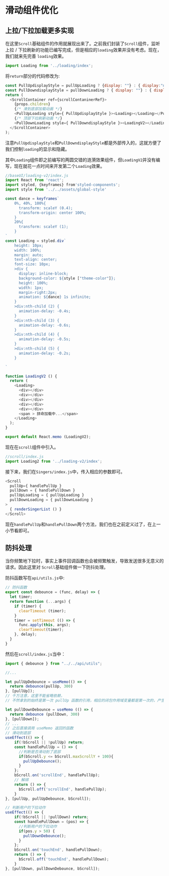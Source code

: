 # 滑动组件优化

## 上拉/下拉加载更多实现
在这里`Scroll`基础组件的作用就展现出来了。之前我们封装了`Scroll`组件，监听上拉 / 下拉刷新的功能已编写完成，但是相应的`loading`效果并没有考虑。现在，我们就来先完善 `loading`效果。

```javascript
import Loading from '../loading/index';
```

将`return`部分的代码修改为:
```javascript
const PullUpdisplayStyle = pullUpLoading ? {display: ""} : { display:"none" };
const PullDowndisplayStyle = pullDownLoading ? { display: ""} : { display:"none" };
return (
  <ScrollContainer ref={scrollContaninerRef}>
    {props.children}
    {/* 滑到底部加载动画 */}
    <PullUpLoading style={ PullUpdisplayStyle }><Loading></Loading></PullUpLoading>
    {/* 顶部下拉刷新动画 */}
    <PullDownLoading style={ PullDowndisplayStyle }><LoadingV2></LoadingV2></PullDownLoading>
  </ScrollContainer>
);
```

注意`PullUpdisplayStyle`和`PullDowndisplayStyle`都是外部传入的，这就方便了我们控制`loading`的显示和隐藏。

其中`Loading`组件即之前编写的两圆交错的涟漪效果组件，但`LoadingV2`并没有编写，现在就花一点时间来开发第二个`Loading`效果。
```javascript
//baseUI/loading-v2/index.js
import React from 'react';
import styled, {keyframes} from'styled-components';
import style from '../../assets/global-style'

const dance = keyframes`
    0%, 40%, 100%{
      transform: scaleY (0.4);
      transform-origin: center 100%;
    }
    20%{
      transform: scaleY (1);
    }
`
const Loading = styled.div`
    height: 10px;
    width: 100%;
    margin: auto;
    text-align: center;
    font-size: 10px;
    >div {
      display: inline-block;
      background-color: ${style ["theme-color"]};
      height: 100%;
      width: 1px;
      margin-right:2px;
      animation: ${dance} 1s infinite;
    }
    >div:nth-child (2) {
      animation-delay: -0.4s;
    }
    >div:nth-child (3) {
      animation-delay: -0.6s;
    }
    >div:nth-child (4) {
      animation-delay: -0.5s;
    }
    >div:nth-child (5) {
      animation-delay: -0.2s;
    } 

`

function LoadingV2 () {
  return (
    <Loading>
      <div></div>
      <div></div>
      <div></div>
      <div></div>
      <div></div>
      <span > 拼命加载中...</span>
    </Loading>
  );
}

export default React.memo (LoadingV2);
```
现在在`scroll`组件中引入。
```javascript
//scroll/index.js
import Loading2 from '../loading-v2/index';
```

接下来，我们在`Singers/index.js`中，传入相应的参数即可。
```javascript
<Scroll
  pullUp={ handlePullUp }
  pullDown = { handlePullDown }
  pullUpLoading = { pullUpLoading }
  pullDownLoading = { pullDownLoading }
>
  { renderSingerList () }
</Scroll>
```

现在`handlePullUp`和`handlePullDown`两个方法，我们也在之前定义过了，在上一小节看即可。

## 防抖处理
当你频繁地下拉时，事实上事件回调函数也会被频繁触发，导致发送很多无意义的请求。因此这里对 `Scroll`基础组件做一下防抖处理。

防抖函数写在`api/utils.js`中:
```javascript
// 防抖函数
export const debounce = (func, delay) => {
  let timer;
  return function (...args) {
    if (timer) {
      clearTimeout (timer);
    }
    timer = setTimeout (() => {
      func.apply(this, args);
      clearTimeout(timer);
    }, delay);
  }
}
```

然后在`scroll/index.js`当中：
```javascript
import { debounce } from "../../api/utils";

//...

let pullUpDebounce = useMemo(() => {
  return debounce(pullUp, 300)
}, [pullUp]);
// 千万注意，这里不能省略依赖，
// 不然拿到的始终是第一次 pullUp 函数的引用，相应的闭包作用域变量都是第一次的，产生闭包陷阱。下同。

let pullDownDebounce = useMemo (() => {
  return debounce (pullDown, 300)
}, [pullDown]);
// ...
// 之后直接调用 useMemo 返回的函数
// 滑动到底部
useEffect(() => {
    if(!bScroll || !pullUp) return;
    const handlePullUp = () => {
      //判断是否滑动到了底部
      if(bScroll.y <= bScroll.maxScrollY + 100){
        pullUpDebounce();
      }
    };
    bScroll.on('scrollEnd', handlePullUp);
    // 解绑
    return () => {
      bScroll.off('scrollEnd', handlePullUp);
    }
}, [pullUp, pullUpDebounce, bScroll]);

// 判断用户的下拉动作
useEffect(() => {
    if(!bScroll || !pullDown) return;
    const handlePullDown = (pos) => {
      //判断用户的下拉动作
      if(pos.y > 50) {
        pullDownDebounce();
      }
    };
    bScroll.on('touchEnd', handlePullDown);
    return () => {
      bScroll.off('touchEnd', handlePullDown);
    }
}, [pullDown, pullDownDebounce, bScroll]);
```
